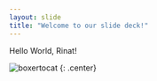 ```yaml
---
layout: slide
title: "Welcome to our slide deck!"
---
```


Hello World, Rinat!

![boxertocat](https://octodex.github.com/images/boxertocat_octodex.jpg)
{: .center}
